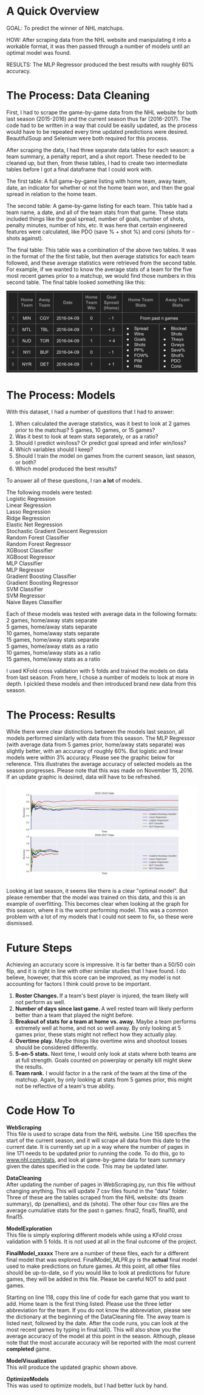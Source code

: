 # A Quick Overview
GOAL: To predict the winner of NHL matchups.

HOW: After scraping data from the NHL website and manipulating it into a workable format, it was then passed through a number of models until an optimal model was found.

RESULTS: The MLP Regressor produced the best results with roughly 60% accuracy.

# The Process: Data Cleaning
First, I had to scrape the game-by-game data from the NHL website for both last season (2015-2016) and the current season thus far (2016-2017). The code had to be written in a way that could be easily updated, as the process would have to be repeated every time updated predictions were desired. BeautifulSoup and Selenium were both required for this process.

After scraping the data, I had three separate data tables for each season: a team summary, a penalty report, and a shot report. These needed to be cleaned up, but then, from these tables, I had to create two intermediate tables before I got a final dataframe that I could work with.

The first table:
A full game-by-game listing with home team, away team, date, an indicator for whether or not the home team won, and then the goal spread in relation to the home team.

The second table:
A game-by-game listing for each team. This table had a team name, a date, and all of the team stats from that game. These stats included things like the goal spread, number of goals, number of shots, penalty minutes, number of hits, etc. It was here that certain engineered features were calculated, like PDO (save % + shot %) and corsi (shots for - shots against).

The final table:
This table was a combination of the above two tables. It was in the format of the the first table, but then average statistics for each team followed, and these average statistics were retrieved from the second table. For example, if we wanted to know the average stats of a team for the five most recent games prior to a matchup, we would find those numbers in this second table. The final table looked something like this:

![Final table example](/images/table.png)

# The Process: Models
With this dataset, I had a number of questions that I had to answer: <br />
1) When calculated the average statistics, was it best to look at 2 games prior to the matchup? 5 games, 10 games, or 15 games? <br />
2) Was it best to look at team stats separately, or as a ratio? <br />
3) Should I predict win/loss? Or predict goal spread and infer win/loss? <br />
4) Which variables should I keep? <br />
5) Should I train the model on games from the current season, last season, or both? <br />
6) Which model produced the best results?

To answer all of these questions, I ran <b>a lot</b> of models.

The following models were tested: <br />
Logistic Regression <br />
Linear Regression <br />
Lasso Regression <br />
Ridge Regression <br />
Elastic Net Regression <br />
Stochastic Gradient Descent Regression <br />
Random Forest Classifier <br />
Random Forest Regressor <br />
XGBoost Classifier <br />
XGBoost Regressor <br />
MLP Classifier <br />
MLP Regressor <br />
Gradient Boosting Classifier <br />
Gradient Boosting Regressor <br />
SVM Classifier <br />
SVM Regressor <br />
Naive Bayes Classifier <br />

Each of these models was tested with average data in the following formats: <br />
2 games, home/away stats separate <br />
5 games, home/away stats separate <br />
10 games, home/away stats separate <br />
15 games, home/away stats separate <br />
5 games, home/away stats as a ratio <br />
10 games, home/away stats as a ratio <br />
15 games, home/away stats as a ratio <br />

I used KFold cross validation with 5 folds and trained the models on data from last season. From here, I chose a number of models to look at more in depth. I pickled these models and then introduced brand new data from this season.

# The Process: Results

While there were clear distinctions between the models last season, all models performed similarly with data from this season. The MLP Regressor (with average data from 5 games prior, home/away stats separate) was slightly better, with an accuracy of roughly 60%. But logistic and linear models were within 3% accuracy. Please see the graphic below for reference. This illustrates the average accuracy of selected models as the season progresses. Please note that this was made on November 15, 2016. If an update graphic is desired, data will have to be refreshed.

![Cumulative Accuracy over time](/images/CumulativeAccuracy.png)

Looking at last season, it seems like there is a clear "optimal model". But please remember that the model was trained on this data, and this is an example of overfitting. This becomes clear when looking at the graph for this season, where it is the worst performing model. This was a common problem with a lot of my models that I could not seem to fix, so these were dismissed.

# Future Steps
Achieving an accuracy score is impressive. It is far better than a 50/50 coin flip, and it is right in line with other similar studies that I have found. I do believe, however, that this score can be improved, as my model is not accounting for factors I think could prove to be important.

1) <b>Roster Changes.  </b>  If a team's best player is injured, the team likely will not perform as well. <br />
2) <b>Number of days since last game.  </b>  A well rested team will likely perform better than a team that played the night before. <br />
3) <b>Breakout of stats for a team at home vs. away.</b>  Maybe a team performs extremely well at home, and not so well away. By only looking at 5 games prior, these stats might not reflect how they actually play. <br />
4) <b>Overtime play.</b>  Maybe things like overtime wins and shootout losses should be considered differently. <br />
5) <b>5-on-5 stats.</b>  Next time, I would only look at stats where both teams are at full strength. Goals counted on powerplay or penalty kill might skew the results. <br />
6) <b>Team rank.</b>  I would factor in a the rank of the team at the time of the matchup. Again, by only looking at stats from 5 games prior, this might not be reflective of a team's true ability.

# Code How To
<b> WebScraping </b> <br />
This file is used to scrape data from the NHL website. Line 156 specifies the start of the current season, and it will scrape all data from this date to the current date. It is currently set up in a way where the number of pages in line 171 needs to be updated prior to running the code. To do this, go to www.nhl.com/stats, and look at game-by-game data for team summary given the dates specified in the code. This may be updated later.

<b> DataCleaning </b> <br />
After updating the number of pages in WebScraping.py, run this file without changing anything. This will update 7 csv files found in the "data" folder. Three of these are the tables scraped from the NHL website: dts (team summary), dp (penalties), and ds (shots). The other four csv files are the average cumulative stats for the past n games: final2, final5, final10, and final15.  

<b> ModelExploration</b> <br />
This file is simply exploring different models while using a KFold cross validation with 5 folds. It is not used at all in the final outcome of the project.

<b> FinalModel_xxxxx</b>
There are a number of these files, each for a different final model that was explored. FinalModel_MLPR.py is the <b>actual</b> final model used to make predictions on future games. At this point, all other files should be up-to-date, so if you would like to look at predictions for future games, they will be added in this file. Please be careful NOT to add past games.

Starting on line 118, copy this line of code for each game that you want to add. Home team is the first thing listed. Please use the three letter abbreviation for the team. If you do not know the abbreviation, please see the dictionary at the beginning of the DataCleaning file. The away team is listed next, followed by the date. After the code runs, you can look at the most recent games by typing in final.tail(). This will also show you the average accuracy of the model at this point in the season. Although, please note that the most accurate accuracy will be reported with the most current <b>completed</b> game.

<b> ModelVisualization</b> <br />
This will produce the updated graphic shown above.

<b> OptimizeModels</b> <br />
This was used to optimize models, but I had better luck by hand.
